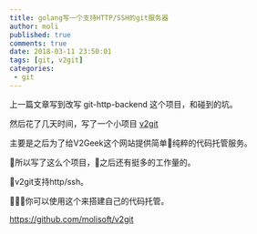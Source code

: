 ```yaml
---
title: golang写一个支持HTTP/SSH的git服务器
author: moli
published: true
comments: true
date: 2018-03-11 23:50:01
tags: [git, v2git]
categories:
 - git
---
```


上一篇文章写到改写 git-http-backend 这个项目，和碰到的坑。

然后花了几天时间，写了一个小项目 [v2git](https://github.com/molisoft/v2git)

主要是之后为了给V2Geek这个网站提供简单纯粹的代码托管服务。

所以写了这么个项目，之后还有挺多的工作量的。

v2git支持http/ssh。

你可以使用这个来搭建自己的代码托管。

https://github.com/molisoft/v2git